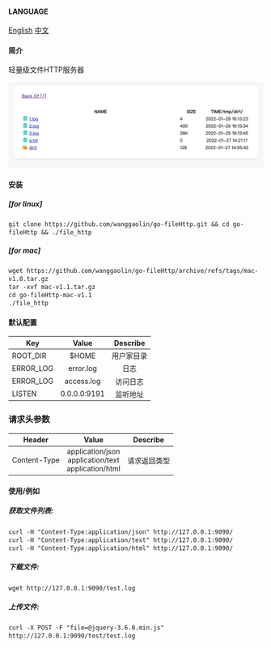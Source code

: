 #### LANGUAGE 
[English](https://github.com/wanggaolin/go-fileHttp#readme)
[中文](https://github.com/wanggaolin/go-fileHttp/blob/master/doc/readme_zh.md)

#### 简介
轻量级文件HTTP服务器

![demo photo](doc/demo.png "Magic Gardens")

#### 安装
##### [for linux]
```shell
git clone https://github.com/wanggaolin/go-fileHttp.git && cd go-fileHttp && ./file_http
```
##### [for mac]
```shell
wget https://github.com/wanggaolin/go-fileHttp/archive/refs/tags/mac-v1.0.tar.gz
tar -xvf mac-v1.1.tar.gz
cd go-fileHttp-mac-v1.1   
./file_http
```





#### 默认配置
| Key               | Value              |Describe              |
|  ----------       | :-----------:      |   :-----------:      |                    
| ROOT_DIR          | $HOME              |   用户家目录           |
| ERROR_LOG         | error.log          |   日志                |
| ERROR_LOG         | access.log         |   访问日志                |
| LISTEN            | 0.0.0.0:9191       |   监听地址             |


### 请求头参数
| Header               | Value                           |Describe              |
|  ----------       | :-----------:                     |   :-----------:      |                    
| Content-Type      | application/json <br> application/text <br> application/html               |   请求返回类型          |


#### 使用/例如
##### 获取文件列表:
```shell
curl -H "Content-Type:application/json" http://127.0.0.1:9090/
curl -H "Content-Type:application/text" http://127.0.0.1:9090/
curl -H "Content-Type:application/html" http://127.0.0.1:9090/
```

##### 下载文件:
```shell
wget http://127.0.0.1:9090/test.log
```

##### 上传文件:
```shell
curl -X POST -F "file=@jquery-3.6.0.min.js" http://127.0.0.1:9090/test/test.log
```

